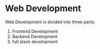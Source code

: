 # Web Development

Web Development is divided into three parts:

1. Frontend Development
2. Backend Development
3. full stack development